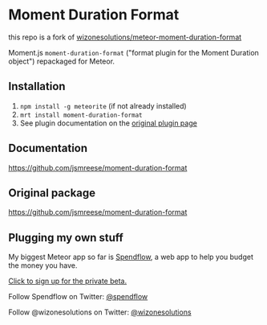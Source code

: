 Moment Duration Format
======================

this repo is a fork of [wizonesolutions/meteor-moment-duration-format](https://github.com/wizonesolutions/meteor-moment-duration-format)

Moment.js `moment-duration-format` ("format plugin for the Moment Duration object") repackaged for Meteor.

## Installation

1. `npm install -g meteorite` (if not already installed)
1. `mrt install moment-duration-format`
1. See plugin documentation on the [original plugin page](https://github.com/jsmreese/moment-duration-format)

## Documentation

https://github.com/jsmreese/moment-duration-format

## Original package

https://github.com/jsmreese/moment-duration-format

## Plugging my own stuff

My biggest Meteor app so far is [Spendflow](https://github.com/spendflow/spendflow), a web app to help you budget the money you have.

[Click to sign up for the private beta.](http://wiz1.us/spendflowbeta)

Follow Spendflow on Twitter: [@spendflow](https://twitter.com/spendflow)

Follow @wizonesolutions on Twitter: [@wizonesolutions](https://twitter.com/wizonesolutions)
